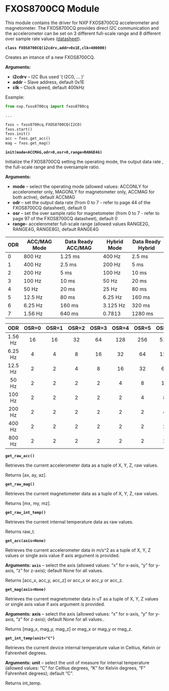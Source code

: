 # FXOS8700CQ Module

This module contains the driver for NXP FXOS8700CQ accelerometer and magnetometer. The FXOS8700CQ provides direct I2C communication and the accelerometer can be set on 3 different full-scale range and 8 different over sample rate values  ([datasheet](http://www.nxp.com/assets/documents/data/en/data-sheets/FXOS8700CQ.pdf)).


**`class FXOS8700CQ(i2cdrv,addr=0x1E,clk=400000)`**

Creates an intance of a new FXOS8700CQ.


**Arguments:**

-	**i2cdrv** – I2C Bus used ‘( I2C0, … )’
-	**addr** – Slave address, default 0x1E
-	**clk** – Clock speed, default 400kHz


Example:

```py
from nxp.fxos8700cq import fxos8700cq

...

fxos = fxos8700cq.FXOS8700CQ(I2C0)
fxos.start()
fxos.init()
acc = fxos.get_acc()
mag = fxos.get_mag()
```


**`init(mode=ACCMAG,odr=0,osr=0,range=RANGE4G)`**

Initialize the FXOS8700CQ setting the operating mode, the output data rate , the full-scale range and the oversample ratio.



**Arguments:**

-	**mode** – select the operating mode (allowed values: ACCONLY for accelerometer only, MAGONLY for magnetometer only, ACCMAG for both active), default ACCMAG
-	**odr** – set the output data rate (from 0 to 7 - refer to page 44 of the FXOS8700CQ datasheet), default 0
-	**osr** – set the over sample ratio for magnetometer (from 0 to 7 - refer to page 97 of the FXOS8700CQ datasheet), default 0
-	**range**– accelerometer full-scale range (allowed values RANGE2G, RANGE4G, RANGE8G), default RANGE4G

| ODR | ACC/MAG Mode | Data Ready ACC/MAG | Hybrid Mode | Data Ready Hybrid |
|-----|--------------|--------------------|-------------|-------------------|
| 0   | 800 Hz       | 1.25 ms            | 400 Hz      | 2.5 ms            |
| 1   | 400 Hz       | 2.5 ms             | 200 Hz      | 5 ms              |
| 2   | 200 Hz       | 5 ms               | 100 Hz      | 10 ms             |
| 3   | 100 Hz       | 10 ms              | 50 Hz       | 20 ms             |
| 4   | 50 Hz        | 20 ms              | 25 Hz       | 80 ms             |
| 5   | 12.5 Hz      | 80 ms              | 6.25 Hz     | 160 ms            |
| 6   | 6.25 Hz      | 160 ms             | 3.125 Hz    | 320 ms            |
| 7   | 1.56 Hz      | 640 ms             | 0.7813      | 1280 ms           |


|   ODR   | OSR=0 | OSR=1 | OSR=2 | OSR=3 | OSR=4 | OSR=5 | OSR=6 | OSR=7 |
|:-------:|:-----:|:-----:|:-----:|:-----:|:-----:|:-----:|:-----:|:-----:|
| 1.56 Hz | 16    | 16    | 32    | 64    | 128   | 256   | 512   | 1024  |
| 6.25 Hz | 4     | 4     | 8     | 16    | 32    | 64    | 128   | 256   |
| 12.5 Hz | 2     | 2     | 4     | 8     | 16    | 32    | 64    | 128   |
| 50 Hz   | 2     | 2     | 2     | 2     | 4     | 8     | 16    | 32    |
| 100 Hz  | 2     | 2     | 2     | 2     | 2     | 4     | 8     | 16    |
| 200 Hz  | 2     | 2     | 2     | 2     | 2     | 2     | 4     | 8     |
| 400 Hz  | 2     | 2     | 2     | 2     | 2     | 2     | 2     | 4     |
| 800 Hz  | 2     | 2     | 2     | 2     | 2     | 2     | 2     | 2     |
**`get_raw_acc()`**

Retrieves the current accelerometer data as a tuple of X, Y, Z, raw values.

Returns [ax, ay, az].


**`get_raw_mag()`**

Retrieves the current magnetometer data as a tuple of X, Y, Z, raw values.

Returns [mx, my, mz].


**`get_raw_int_temp()`**

Retrieves the current internal temperature data as raw values.

Returns raw_t.


**`get_acc(axis=None)`**

Retrieves the current accelerometer data in m/s^2 as a tuple of X, Y, Z values or single axis value if axis argument is provided.



**Arguments:** **`axis`** – select the axis (allowed values: “x” for x-axis, “y” for y-axis, “z” for z-axis); default None for all values.


Returns [acc_x, acc_y, acc_z] or acc_x or acc_y or acc_z.


**`get_mag(axis=None)`**

Retrieves the current magnetometer data in uT as a tuple of X, Y, Z values or single axis value if axis argument is provided.



**Arguments:** **axis** – select the axis (allowed values: “x” for x-axis, “y” for y-axis, “z” for z-axis); default None for all values..

Returns [mag_x, mag_y, mag_z] or mag_x or mag_y or mag_z.


**`get_int_temp(unit="C")`**

Retrieves the current device internal temperature value in Celtius, Kelvin or Fahrenheit degrees.



**Arguments:** **unit** – select the unit of measure for internal temperature (allowed values: “C” for Celtius degrees, “K” for Kelvin degrees, “F” Fahrenheit degrees); default “C”.


Returns int_temp.
<!--stackedit_data:
eyJoaXN0b3J5IjpbLTc1OTAxMDY3OSw5NDU0MzMxMzldfQ==
-->